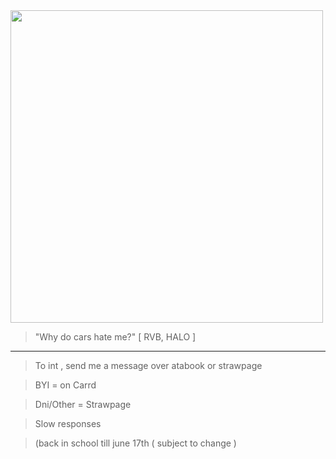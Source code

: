  <img src="https://i.pinimg.com/1200x/2e/1f/07/2e1f072d7b235375b0529bac2e10a399.jpg" width="500"> 

> "Why do cars hate me?" [ RVB, HALO ]
---------

> To int , send me a message over atabook or strawpage

> BYI = on Carrd

> Dni/Other = Strawpage

> Slow responses

> (back in school till june 17th ( subject to change )
